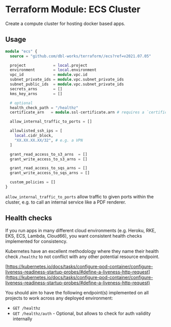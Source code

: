 # Terraform Module: ECS Cluster

Create a compute cluster for hosting docker based apps.

## Usage

```terraform
module "ecs" {
  source = "github.com/dbl-works/terraform//ecs?ref=v2021.07.05"

  project            = local.project
  environment        = local.environment
  vpc_id             = module.vpc.id
  subnet_private_ids = module.vpc.subnet_private_ids
  subnet_public_ids  = module.vpc.subnet_private_ids
  secrets_arns       = []
  kms_key_arns       = []

  # optional
  health_check_path = "/healthz"
  certificate_arn   = module.ssl-certificate.arn # requires a `certificate` module to be created separately

  allow_internal_traffic_to_ports = []

  allowlisted_ssh_ips = [
    local.cidr_block,
    "XX.XX.XX.XX/32", # e.g. a VPN
  ]

  grant_read_access_to_s3_arns  = []
  grant_write_access_to_s3_arns = []

  grant_read_access_to_sqs_arns = []
  grant_write_access_to_sqs_arns = []

  custom_policies = []
}
```

`allow_internal_traffic_to_ports` allow traffic to given ports within the cluster, e.g. to call an internal service like a PDF renderer.

## Health checks

If you run apps in many different cloud environments (e.g. Heroku, RKE, EKS, ECS, Lambda, Cloud66), you want consistent health checks implemented for consistency.

Kubernetes have an excellent methodology where they name their health check `/healthz` to not conflict with any other potential resource endpoint.

[https://kubernetes.io/docs/tasks/configure-pod-container/configure-liveness-readiness-startup-probes/#define-a-liveness-http-request](https://kubernetes.io/docs/tasks/configure-pod-container/configure-liveness-readiness-startup-probes/#define-a-liveness-http-request)

You should aim to have the following endpoint(s) implemented on all projects to work across any deployed environment:

- `GET /healthz`
- `GET /healthz/auth` - Optional, but allows to check for auth validity internally
